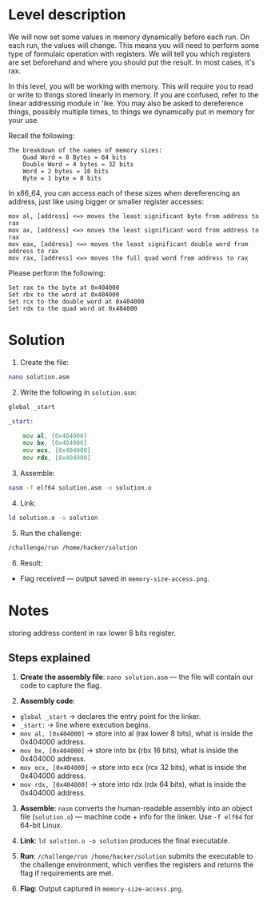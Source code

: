 # Level description

We will now set some values in memory dynamically before each run. On each run, the values will change. This means you will need to perform some type of formulaic operation with registers. We will tell you which registers are set beforehand and where you should put the result. In most cases, it's rax.

In this level, you will be working with memory. This will require you to read or write to things stored linearly in memory. If you are confused, refer to the linear addressing module in 'ike. You may also be asked to dereference things, possibly multiple times, to things we dynamically put in memory for your use.

Recall the following:

    The breakdown of the names of memory sizes:
        Quad Word = 8 Bytes = 64 bits
        Double Word = 4 bytes = 32 bits
        Word = 2 bytes = 16 bits
        Byte = 1 byte = 8 bits

In x86_64, you can access each of these sizes when dereferencing an address, just like using bigger or smaller register accesses:

    mov al, [address] <=> moves the least significant byte from address to rax
    mov ax, [address] <=> moves the least significant word from address to rax
    mov eax, [address] <=> moves the least significant double word from address to rax
    mov rax, [address] <=> moves the full quad word from address to rax

Please perform the following:

    Set rax to the byte at 0x404000
    Set rbx to the word at 0x404000
    Set rcx to the double word at 0x404000
    Set rdx to the quad word at 0x404000


# Solution

1. Create the file:
```bash
nano solution.asm
```

2. Write the following in `solution.asm`:
```asm
global _start

_start:

	mov al, [0x404000]
	mov bx, [0x404000]
	mov ecx, [0x404000]
	mov rdx, [0x404000]
```

3. Assemble:
```bash
nasm -f elf64 solution.asm -o solution.o
```

4. Link:
```bash
ld solution.o -o solution
```

5. Run the challenge:
```bash
/challenge/run /home/hacker/solution
```

6. Result:
- Flag received — output saved in `memory-size-access.png`.

# Notes

storing address content in rax lower 8 bits register.

## Steps explained

1. **Create the assembly file**: `nano solution.asm` — the file will contain our code to capture the flag.

2. **Assembly code**:
- `global _start` → declares the entry point for the linker.
- `_start:` → line where execution begins.
- `mov al, [0x404000]` → store into al (rax lower 8 bits), what is inside the 0x404000 address.
- `mov bx, [0x404000]` → store into bx (rbx 16 bits), what is inside the 0x404000 address.
- `mov ecx, [0x404000]` → store into ecx (rcx 32 bits), what is inside the 0x404000 address.
- `mov rdx, [0x404000]` → store into rdx (rdx 64 bits), what is inside the 0x404000 address.

3. **Assemble**: `nasm` converts the human-readable assembly into an object file (`solution.o`) — machine code + info for the linker. Use `-f elf64` for 64-bit Linux.

4. **Link**: `ld solution.o -o solution` produces the final executable.

5. **Run**: `/challenge/run /home/hacker/solution` submits the executable to the challenge environment, which verifies the registers and returns the flag if requirements are met.

6. **Flag**: Output captured in `memory-size-access.png`.
